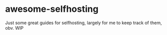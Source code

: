 # awesome-selfhosting
Just some great guides for selfhosting, largely for me to keep track of them, obv. WIP
